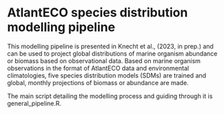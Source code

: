 # AtlantECO species distribution modelling pipeline

This modelling pipeline is presented in Knecht et al., (2023, in prep.) and can be used to project global distributions of marine organism abundance or biomass based on observational data. Based on marine organism observations in the format of AtlantECO data and environmental climatologies, five species distribution models (SDMs) are trained and global, monthly projections of biomass or abundance are made. 

The main script detailing the modelling process and guiding through it is general_pipeline.R.
